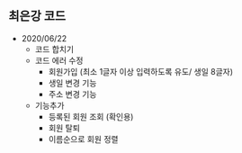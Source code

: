 ## 최은강 코드


- 2020/06/22
  - 코드 합치기
  - 코드 에러 수정
    - 회원가입 (최소 1글자 이상 입력하도록 유도/ 생일 8글자)
    - 생일 변경 기능
    - 주소 변경 기능
  - 기능추가
    - 등록된 회원 조회 (확인용)
    - 회원 탈퇴
    - 이름순으로 회원 정렬
